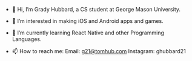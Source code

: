 - 👋 Hi, I’m Grady Hubbard, a CS student at George Mason University.

- 👀 I’m interested in making iOS and Android apps and games.

- 🌱 I’m currently learning React Native and other Programming Languages.

- 📫 How to reach me: Email: g21@tomhub.com 
                      Instagram: ghubbard21

<!---
GHubbard21/GHubbard21 is a ✨ special ✨ repository because its `README.md` (this file) appears on your GitHub profile.
You can click the Preview link to take a look at your changes.
--->
